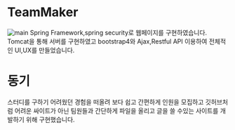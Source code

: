 # TeamMaker
![main](https://user-images.githubusercontent.com/42050824/94374238-cb4b1a00-0145-11eb-869f-2292256c9545.png)
Spring Framework,spring security로 웹페이지를 구현하였습니다.
Tomcat을 통해 서버를 구현하였고 bootstrap4와 Ajax,Restful API 이용하여 전체적인 UI,UX를 만들었습니다.

# 동기
스터디를 구하기 어려웠던 경험을 떠올려 보다 쉽고 간편하게 인원을 모집하고 깃허브처럼 어려운 싸이트가 아닌 팀원들과 간단하게 파일을 올리고 글을 쓸 수있는 사이트를 개발하기 위해 구현했습니다.

